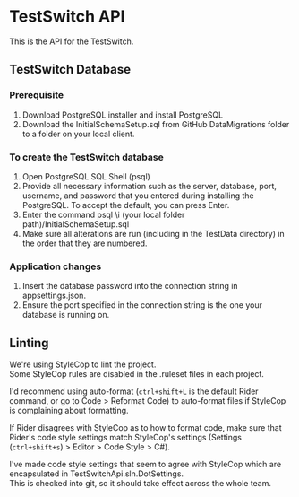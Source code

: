 # TestSwitch API
This is the API for the TestSwitch.

## TestSwitch Database
### Prerequisite
1. Download PostgreSQL installer and install PostgreSQL
2. Download the InitialSchemaSetup.sql from  GitHub DataMigrations folder to a folder on your local client.

### To create the TestSwitch database
1. Open PostgreSQL SQL Shell (psql)
2. Provide all necessary information such as the server, database, port, username, and password that you entered during installing the PostgreSQL. To accept the default, you can press Enter.
3. Enter the command psql \i (your local folder path)/InitialSchemaSetup.sql
4. Make sure all alterations are run (including in the TestData directory) in the order that they are numbered.

### Application changes
1. Insert the database password into the connection string in appsettings.json.
2. Ensure the port specified in the connection string is the one your database is running on.

## Linting
We're using StyleCop to lint the project.  
Some StyleCop rules are disabled in the .ruleset files in each project.

I'd recommend using auto-format (`ctrl+shift+L` is the default Rider command, or go to Code > Reformat Code) to auto-format files if StyleCop is complaining about formatting.
  
If Rider disagrees with StyleCop as to how to format code, make sure that Rider's code style settings match StyleCop's settings (Settings (`ctrl+shift+s`) > Editor > Code Style > C#).
  
I've made code style settings that seem to agree with StyleCop which are encapsulated in TestSwitchApi.sln.DotSettings.  
This is checked into git, so it should take effect across the whole team.

